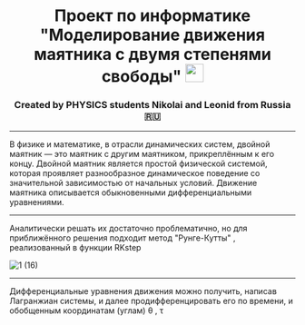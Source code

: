 <h1 align="center">Проект по информатике "Моделирование движения маятника с двумя степенями свободы"
<img src="https://github.com/blackcater/blackcater/raw/main/images/Hi.gif" height="32"/></h1>
<h3 align="center">Created by PHYSICS students Nikolai and Leonid from Russia 🇷🇺</h3>

____

В физике и математике, в отрасли динамических систем, двойной маятник — это маятник с другим маятником, прикреплённым к его концу. Двойной маятник является простой физической системой, которая проявляет разнообразное динамическое поведение со значительной зависимостью от начальных условий. Движение маятника описывается обыкновенными дифференциальными уравнениями.

____

Аналитически решать их достаточно проблематично, но для приближённого решения подходит метод "Рунге-Кутты" , реализованный в функции RKstep

![1 (16)](https://user-images.githubusercontent.com/91532990/208382252-856285fa-0bb2-4325-a718-65f0e776e2ee.jpg)

____

Дифференциальные уравнения движения можно получить, написав Лагранжиан системы, и далее продифференцировать его по времени, и обобщенным координатам (углам) &theta; , &tau;

